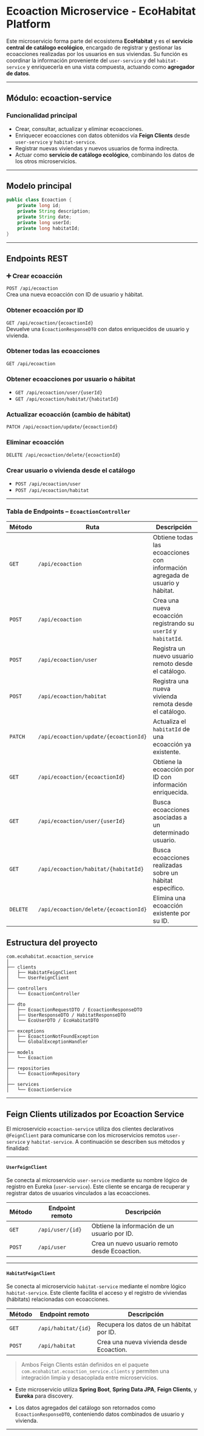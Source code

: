 # Ecoaction Microservice - EcoHabitat Platform

Este microservicio forma parte del ecosistema **EcoHabitat** y es el **servicio central de catálogo ecológico**, encargado de registrar y gestionar las ecoacciones realizadas por los usuarios en sus viviendas. Su función es coordinar la información proveniente del `user-service` y del `habitat-service` y enriquecerla en una vista compuesta, actuando como **agregador de datos**.

---

## Módulo: ecoaction-service

### Funcionalidad principal

- Crear, consultar, actualizar y eliminar ecoacciones.
- Enriquecer ecoacciones con datos obtenidos vía **Feign Clients** desde `user-service` y `habitat-service`.
- Registrar nuevas viviendas y nuevos usuarios de forma indirecta.
- Actuar como **servicio de catálogo ecológico**, combinando los datos de los otros microservicios.

---

## Modelo principal

```java
public class Ecoaction {
    private long id;
    private String description;
    private String date;
    private long userId;
    private long habitatId;
}
```

---

## Endpoints REST

### ➕ Crear ecoacción

`POST /api/ecoaction`  
Crea una nueva ecoacción con ID de usuario y hábitat.

### Obtener ecoacción por ID

`GET /api/ecoaction/{ecoactionId}`  
Devuelve una `EcoactionResponseDTO` con datos enriquecidos de usuario y vivienda.

###  Obtener todas las ecoacciones

`GET /api/ecoaction`

### Obtener ecoacciones por usuario o hábitat

- `GET /api/ecoaction/user/{userId}`
- `GET /api/ecoaction/habitat/{habitatId}`

###  Actualizar ecoacción (cambio de hábitat)

`PATCH /api/ecoaction/update/{ecoactionId}`

###  Eliminar ecoacción

`DELETE /api/ecoaction/delete/{ecoactionId}`

### Crear usuario o vivienda desde el catálogo

- `POST /api/ecoaction/user`
- `POST /api/ecoaction/habitat`

---
### Tabla de Endpoints – `EcoactionController`

| Método | Ruta                                                   | Descripción                                                                 |
|--------|--------------------------------------------------------|-----------------------------------------------------------------------------|
| `GET`  | `/api/ecoaction`                                       | Obtiene todas las ecoacciones con información agregada de usuario y hábitat. |
| `POST` | `/api/ecoaction`                                       | Crea una nueva ecoacción registrando su `userId` y `habitatId`.             |
| `POST` | `/api/ecoaction/user`                                  | Registra un nuevo usuario remoto desde el catálogo.                         |
| `POST` | `/api/ecoaction/habitat`                               | Registra una nueva vivienda remota desde el catálogo.                       |
| `PATCH`| `/api/ecoaction/update/{ecoactionId}`                  | Actualiza el `habitatId` de una ecoacción ya existente.                     |
| `GET`  | `/api/ecoaction/{ecoactionId}`                         | Obtiene la ecoacción por ID con información enriquecida.                    |
| `GET`  | `/api/ecoaction/user/{userId}`                         | Busca ecoacciones asociadas a un determinado usuario.                       |
| `GET`  | `/api/ecoaction/habitat/{habitatId}`                   | Busca ecoacciones realizadas sobre un hábitat específico.                   |
| `DELETE` | `/api/ecoaction/delete/{ecoactionId}`               | Elimina una ecoacción existente por su ID.                                  |



## Estructura del proyecto

```
com.ecohabitat.ecoaction_service
│
├── clients
│   ├── HabitatFeignClient
│   └── UserFeignClient
│
├── controllers
│   └── EcoactionController
│
├── dto
│   ├── EcoactionRequestDTO / EcoactionResponseDTO
│   ├── UserResponseDTO / HabitatResponseDTO
│   └── EcoUserDTO / EcoHabitatDTO
│
├── exceptions
│   ├── EcoactionNotFoundException
│   └── GlobalExceptionHandler
│
├── models
│   └── Ecoaction
│
├── repositories
│   └── EcoactionRepository
│
├── services
│   └── EcoactionService
```

---
## Feign Clients utilizados por Ecoaction Service

El microservicio `ecoaction-service` utiliza dos clientes declarativos `@FeignClient` para comunicarse con los microservicios remotos `user-service` y `habitat-service`. A continuación se describen sus métodos y finalidad:

---

#### `UserFeignClient`

Se conecta al microservicio `user-service` mediante su nombre lógico de registro en Eureka (`user-service`). Este cliente se encarga de recuperar y registrar datos de usuarios vinculados a las ecoacciones.

| Método   | Endpoint remoto          | Descripción                                     |
|----------|---------------------------|-------------------------------------------------|
| `GET`    | `/api/user/{id}`         | Obtiene la información de un usuario por ID.    |
| `POST`   | `/api/user`              | Crea un nuevo usuario remoto desde Ecoaction.   |

---

#### `HabitatFeignClient`

Se conecta al microservicio `habitat-service` mediante el nombre lógico `habitat-service`. Este cliente facilita el acceso y el registro de viviendas (hábitats) relacionadas con ecoacciones.

| Método   | Endpoint remoto           | Descripción                                       |
|----------|----------------------------|---------------------------------------------------|
| `GET`    | `/api/habitat/{id}`       | Recupera los datos de un hábitat por ID.         |
| `POST`   | `/api/habitat`            | Crea una nueva vivienda desde Ecoaction.         |

> Ambos Feign Clients están definidos en el paquete `com.ecohabitat.ecoaction_service.clients` y permiten una integración limpia y desacoplada entre microservicios.



- Este microservicio utiliza **Spring Boot**, **Spring Data JPA**, **Feign Clients**, y **Eureka** para discovery.

- Los datos agregados del catálogo son retornados como `EcoactionResponseDTO`, conteniendo datos combinados de usuario y vivienda.

---
